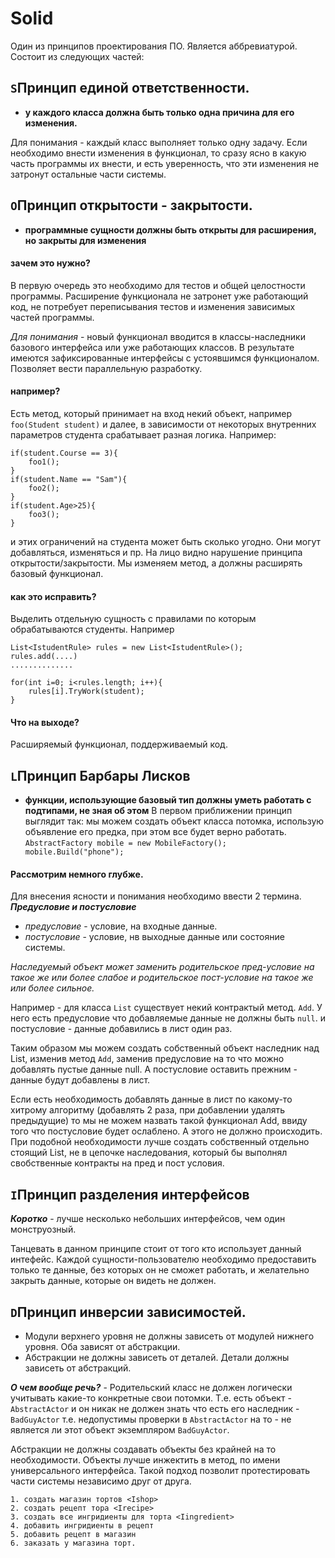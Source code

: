 # Solid
Один из принципов проектирования ПО. Является аббревиатурой. Состоит из следующих частей:

## ``S``Принцип единой ответственности. 
- **у каждого класса должна быть только одна причина для его изменения.**

Для понимания - каждый класс выполняет только одну задачу. Если необходимо внести изменения в функционал, то сразу ясно в какую часть программы их внести, и есть уверенность, что эти изменения не затронут остальные части системы.

## ``O``Принцип открытости - закрытости.
- **программные сущности должны быть открыты для расширения, но закрыты для изменения**

#### зачем это нужно?
В первую очередь это необходимо для тестов и общей целостности программы. Расширение функционала не затронет уже работающий код, не потребует переписывания тестов и изменения зависимых частей программы.

*Для понимания* - новый функционал вводится в классы-наследники базового интерфейса или уже работающих классов. В результате имеются зафиксированные интерфейсы с устоявшимся функционалом. Позволяет вести параллельную разработку. 

#### например?

Есть метод, который принимает на вход некий объект, например ```foo(Student student)``` и далее, в зависимости от некоторых внутренних параметров студента срабатывает разная логика. Например:
	
    if(student.Course == 3){
    	foo1();
    }
    if(student.Name == "Sam"){
    	foo2();
    }
    if(student.Age>25){
    	foo3();
    }

и этих ограничений на студента может быть сколько угодно. Они могут добавляться, изменяться и пр. На лицо видно нарушение принципа открытости/закрытости. Мы изменяем метод, а должны расширять базовый функционал.

#### как это исправить? ####
Выделить отдельную сущность с правилами по которым обрабатываются студенты. Например 

	List<IstudentRule> rules = new List<IstudentRule>();
    rules.add(....)
   	..............
    
    for(int i=0; i<rules.length; i++){
    	rules[i].TryWork(student);
    }

#### Что на выходе?

Расширяемый функционал, поддерживаемый код.

## ``L``Принцип Барбары Лисков
- **функции, использующие базовый тип должны уметь работать с подтипами, не зная об этом**
В первом приближении принцип выглядит так: мы можем создать объект класса потомка, использую объявление его предка, при этом все будет верно работать. ```AbstractFactory mobile = new MobileFactory(); mobile.Build("phone");```

#### Рассмотрим немного глубже. 
Для внесения ясности и понимания необходимо ввести 2 термина. ***Предусловие и постусловие***

- *предусловие* - условие, на входные данные. 
- *постусловие* - условие, нв выходные данные или состояние системы. 

*Наследуемый объект может заменить родительское пред-условие на такое же или более слабое и родительское пост-условие на такое же или более сильное.*

Например - для класса ```List``` существует некий контрактый метод. ```Add```. У него есть предусловие что добавляемые данные не должны быть ```null```. и постусловие - данные добавились в лист один раз. 

Таким образом мы можем создать собственный объект наследник над List, изменив метод ```Add```, заменив предусловие на то что можно добавлять пустые данные null. А постусловие оставить прежним - данные будут добавлены в лист. 

Если есть необходимость добавлять данные в лист по какому-то хитрому алгоритму (добавлять 2 раза, при добавлении удалять предыдущие) то мы не можем назвать такой функционал Add, ввиду того что постусловие будет ослаблено. А этого не должно происходить. При подобной необходимости лучше создать собственный отдельно стоящий List, не в цепочке наследования, который бы выполнял свобственные контракты на пред и пост условия.

## ``I``Принцип разделения интерфейсов

***Коротко*** - лучше несколько небольших интерфейсов, чем один монструозный. 

Танцевать в данном принципе стоит от того кто использует данный интефейс. Каждой сущности-пользователю необходимо предоставить только те данные, без которых он не сможет работать, и желательно закрыть данные, которые он видеть не должен. 

## ``D``Принцип инверсии зависимостей. 
- Модули верхнего уровня не должны зависеть от модулей нижнего уровня. Оба зависят от абстракции.
- Абстракции не должны зависеть от деталей. Детали должны зависеть от абстракций. 

***О чем вообще речь?*** - Родительский класс не должен логически учитывать какие-то конкретные свои потомки. Т.е. есть объект - ```AbstractActor``` и он никак не должен знать что есть его наследник - ```BadGuyActor``` т.е. недопустимы проверки в ```AbstractActor``` на то - не является ли этот объект экземпляром ```BadGuyActor```.

Абстракции не должны создавать объекты без крайней на то необходимости. Объекты лучше инжектить в метод, по имени универсального интерфейса. Такой подход позволит протестировать части системы независимо друг от друга. 
	
    1. создать магазин тортов <Ishop>
    2. создать рецепт тора <Irecipe>
    3. создать все ингридиенты для торта <Iingredient>
    4. добавить ингридиенты в рецепт
    5. добавить рецепт в магазин
    6. заказать у магазина торт. 





